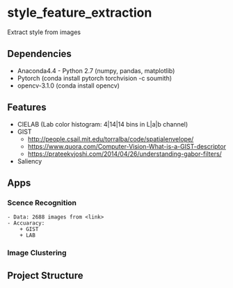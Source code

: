 # style_feature_extraction
Extract style from images

## Dependencies 

- Anaconda4.4 - Python 2.7 (numpy, pandas, matplotlib)
- Pytorch (conda install pytorch torchvision -c soumith)
- opencv-3.1.0 (conda install opencv)

## Features
- CIELAB (Lab color histogram: 4|14|14 bins in L|a|b channel)
- GIST
  + http://people.csail.mit.edu/torralba/code/spatialenvelope/
  + https://www.quora.com/Computer-Vision-What-is-a-GIST-descriptor
  + https://prateekvjoshi.com/2014/04/26/understanding-gabor-filters/
- Saliency

## Apps
### Scence Recognition
    - Data: 2688 images from <link>
    - Accuaracy:
        + GIST
        + LAB
        
### Image Clustering

## Project Structure
<describe here>

